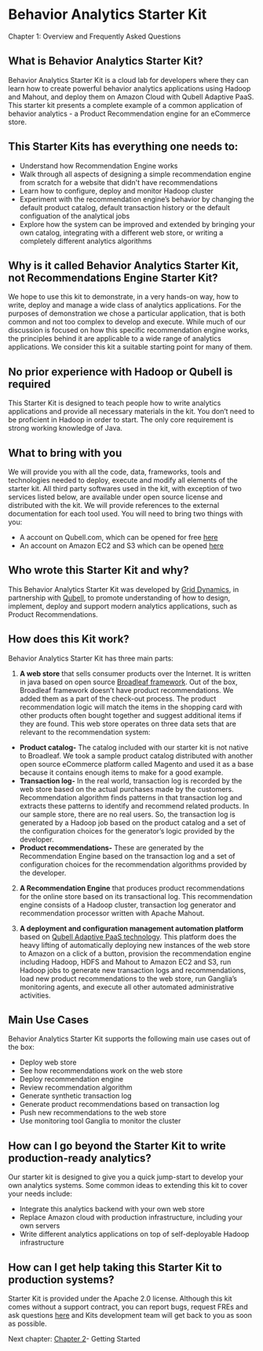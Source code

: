 Behavior Analytics Starter Kit
==============================
Chapter 1: Overview and Frequently Asked Questions


What is Behavior Analytics Starter Kit?
---------------------------------------

Behavior Analytics Starter Kit is a cloud lab for developers where they can learn how to create powerful behavior 
analytics applications using Hadoop and Mahout, and deploy them on Amazon Cloud with Qubell Adaptive PaaS. This 
starter kit presents a complete example of a common application of behavior analytics - a Product Recommendation 
engine for an eCommerce store. 

This Starter Kits has everything one needs to: 
----------------------------------------------
- Understand how Recommendation Engine works
- Walk through all aspects of designing a simple recommendation engine from scratch for a website that didn't have recommendations
- Learn how to configure, deploy and monitor Hadoop cluster 
- Experiment with the recommendation engine’s behavior by changing the default product catalog, default transaction history or the default configuation of the analytical jobs 
- Explore how the system can be improved and extended by bringing your own catalog, integrating with a different web store, or writing a completely different analytics algorithms

Why is it called Behavior Analytics Starter Kit, not Recommendations Engine Starter Kit?
----------------------------------------------------------------------------------------
We hope to use this kit to demonstrate, in a very hands-on way, how to write, deploy and manage a wide class of 
analytics applications. For the purposes of demonstration we chose a particular application, that is both common
and not too complex to develop and execute. While much of our discussion is focused on how this specific 
recommendation engine works, the principles behind it are applicable to a wide range of analytics applications.
We consider this kit a suitable starting point for many of them. 

No prior experience with Hadoop or Qubell is required
-----------------------------------------------------
This Starter Kit is designed to teach people how to write analytics applications and provide all necessary 
materials in the kit. You don’t need to be proficient in Hadoop in order to start. The only core requirement 
is strong working knowledge of Java. 


What to bring with you
----------------------
We will provide you with all the code, data, frameworks, tools and technologies needed to deploy, execute and 
modify all elements of the starter kit. All third party softwares used in the kit, with exception of two services 
listed below, are available under open source license and distributed with the kit. We will provide references to 
the external documentation for each tool used. You will need to bring two things with you:
- A account on Qubell.com, which can be opened for free [here](http://qubell.com)
- An account on Amazon EC2 and S3 which can be opened [here](http://aws.amazon.com/ec2/)

Who wrote this Starter Kit and why?
-----------------------------------
This Behavior Analytics Starter Kit was developed by [Grid Dynamics](http://griddynamics.com), in partnership with [Qubell](http://qubell.com/), to promote understanding of how to design, implement, deploy and support modern analytics applications, such as Product Recommendations.

How does this Kit work?
-----------------------
Behavior Analytics Starter Kit has three main parts:
1) **A web store** that sells consumer products over the Internet. It is written in java based on open source 
[Broadleaf framework](http://www.broadleafcommerce.org/). Out of the box, Broadleaf framework doesn’t have product recommendations. We added them as a part of the check-out process. The product recommendation logic will match the items in the shopping card with other products often bought together and suggest additional items if they are found. This web store operates on three data sets that are relevant to the recommendation system:
- **Product catalog-** The catalog included with our starter kit is not native to Broadleaf. We took a sample product 
catalog distributed with another open source eCommerce platform called Magento and used it as a base because it 
contains enough items to make for a good example. 
- **Transaction log-** In the real world, transaction log is recorded by the web store based on the actual purchases
made by the customers. Recommendation algorithm finds patterns in that transaction log and extracts these 
patterns to identify and recommend related products. In our sample store, there are no real users. So, the 
transaction log is generated by a Hadoop job based on the product catalog and a set of the configuration choices 
for the generator’s logic provided by the developer. 
- **Product recommendations-** These are generated by the Recommendation Engine based on the transaction log and a 
set of configuration choices for the recommendation algorithms provided by the developer. 

2) **A Recommendation Engine** that produces product recommendations for the online store based on its transactional 
log. This recommendation engine consists of a Hadoop cluster, transaction log generator and recommendation 
processor written with Apache Mahout. 

3) **A deployment and configuration management automation platform** based on [Qubell Adaptive PaaS technology](http://qubell.com/product/qubell-platform/). This platform does the heavy lifting of automatically deploying new instances of the web store to Amazon on a click of a button, provision the recommendation engine including Hadoop, HDFS and Mahout to Amazon EC2 and S3, run Hadoop jobs to generate new transaction logs and recommendations, load new product recommendations to the web store, run Ganglia’s monitoring agents, and execute all other automated administrative activities.

Main Use Cases
--------------
Behavior Analytics Starter Kit supports the following main use cases out of the box:
- Deploy web store 
- See how recommendations work on the web store
- Deploy recommendation engine 
- Review recommendation algorithm
- Generate synthetic transaction log
- Generate product recommendations based on transaction log
- Push new recommendations to the web store
- Use monitoring tool Ganglia to  monitor the cluster

How can I go beyond the Starter Kit to write production-ready analytics? 
-----------------------------------------------------------------------
Our starter kit is designed to give you a quick jump-start to develop your own analytics systems. Some common 
ideas to extending this kit to cover your needs include:
- Integrate this analytics backend with your own web store
- Replace Amazon cloud with production infrastructure, including your own servers
- Write different analytics applications on top of self-deployable Hadoop infrastructure

How can I get help taking this Starter Kit to production systems?
-----------------------------------------------------------------
Starter Kit is provided under the Apache 2.0 license. Although this kit comes without a support contract, you 
can report bugs, request FREs and ask questions [here](https://qubell.zendesk.com/home) and Kits development team will get back to you as soon 
as possible.

Next chapter: [Chapter 2](Chapter%202.md)- Getting Started
